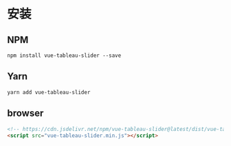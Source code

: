 # 安装

## NPM

    npm install vue-tableau-slider --save

## Yarn

    yarn add vue-tableau-slider

## browser

```html
<!-- https://cdn.jsdelivr.net/npm/vue-tableau-slider@latest/dist/vue-tableau-slider.min.js -->
<script src="vue-tableau-slider.min.js"></script>
```
